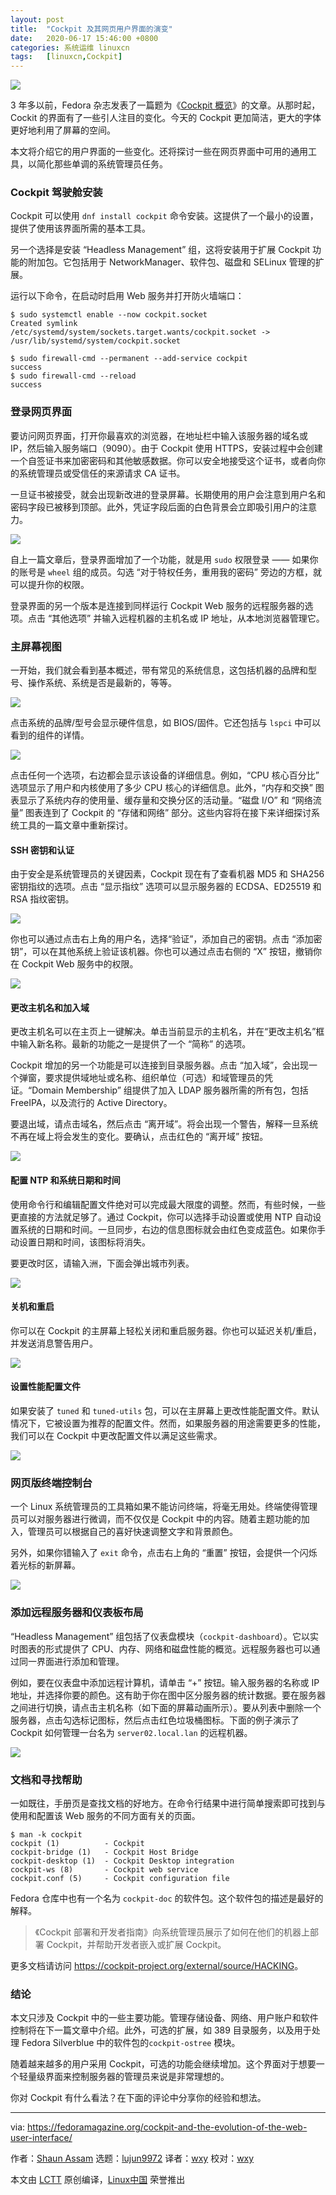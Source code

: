 ```yaml
---
layout: post
title:	"Cockpit 及其网页用户界面的演变"
date:	2020-06-17 15:46:00 +0800 
categories:	系统运维 linuxcn 
tags:	[linuxcn,Cockpit]
---
```



![](/Asserts/Images/album/202006/17/154613nik7219xxft9fjoi.jpg)


3 年多以前，Fedora 杂志发表了一篇题为《[Cockpit 概览](https://fedoramagazine.org/cockpit-overview/)》的文章。从那时起，Cockit 的界面有了一些引人注目的变化。今天的 Cockpit 更加简洁，更大的字体更好地利用了屏幕的空间。


本文将介绍它的用户界面的一些变化。还将探讨一些在网页界面中可用的通用工具，以简化那些单调的系统管理员任务。


### Cockpit 驾驶舱安装


Cockpit 可以使用 `dnf install cockpit` 命令安装。这提供了一个最小的设置，提供了使用该界面所需的基本工具。


另一个选择是安装 “Headless Management” 组，这将安装用于扩展 Cockpit 功能的附加包。它包括用于 NetworkManager、软件包、磁盘和 SELinux 管理的扩展。


运行以下命令，在启动时启用 Web 服务并打开防火墙端口：



```
$ sudo systemctl enable --now cockpit.socket
Created symlink /etc/systemd/system/sockets.target.wants/cockpit.socket -> /usr/lib/systemd/system/cockpit.socket

$ sudo firewall-cmd --permanent --add-service cockpit
success
$ sudo firewall-cmd --reload
success

```

### 登录网页界面


要访问网页界面，打开你最喜欢的浏览器，在地址栏中输入该服务器的域名或 IP，然后输入服务端口（9090）。由于 Cockpit 使用 HTTPS，安装过程中会创建一个自签证书来加密密码和其他敏感数据。你可以安全地接受这个证书，或者向你的系统管理员或受信任的来源请求 CA 证书。


一旦证书被接受，就会出现新改进的登录屏幕。长期使用的用户会注意到用户名和密码字段已被移到顶部。此外，凭证字段后面的白色背景会立即吸引用户的注意力。


![](/Asserts/Images/album/202006/17/154614ga501mmk7a51zikr.png)


自上一篇文章后，登录界面增加了一个功能，就是用 `sudo` 权限登录 —— 如果你的账号是 `wheel` 组的成员。勾选 “对于特权任务，重用我的密码” 旁边的方框，就可以提升你的权限。


登录界面的另一个版本是连接到同样运行 Cockpit Web 服务的远程服务器的选项。点击 “其他选项” 并输入远程机器的主机名或 IP 地址，从本地浏览器管理它。


### 主屏幕视图


一开始，我们就会看到基本概述，带有常见的系统信息，这包括机器的品牌和型号、操作系统、系统是否是最新的，等等。


![](/Asserts/Images/album/202006/17/154615rjizj9rkjgz2iggj.png)


点击系统的品牌/型号会显示硬件信息，如 BIOS/固件。它还包括与 `lspci` 中可以看到的组件的详情。


![](/Asserts/Images/album/202006/17/154619pq9pgk9ct4ccwhtu.gif)


点击任何一个选项，右边都会显示该设备的详细信息。例如，“CPU 核心百分比” 选项显示了用户和内核使用了多少 CPU 核心的详细信息。此外，“内存和交换” 图表显示了系统内存的使用量、缓存量和交换分区的活动量。“磁盘 I/O” 和 “网络流量” 图表连到了 Cockpit 的 “存储和网络” 部分。这些内容将在接下来详细探讨系统工具的一篇文章中重新探讨。


#### SSH 密钥和认证


由于安全是系统管理员的关键因素，Cockpit 现在有了查看机器 MD5 和 SHA256 密钥指纹的选项。点击 “显示指纹” 选项可以显示服务器的 ECDSA、ED25519 和 RSA 指纹密钥。


![](/Asserts/Images/album/202006/17/154620ueixiuhfuaehh8f3.png)


你也可以通过点击右上角的用户名，选择“验证”，添加自己的密钥。点击 “添加密钥”，可以在其他系统上验证该机器。你也可以通过点击右侧的 “X” 按钮，撤销你在 Cockpit Web 服务中的权限。


![](/Asserts/Images/album/202006/17/154620m0esxay8o8hmfefe.png)


#### 更改主机名和加入域


更改主机名可以在主页上一键解决。单击当前显示的主机名，并在“更改主机名”框中输入新名称。最新的功能之一是提供了一个 “简称” 的选项。


Cockpit 增加的另一个功能是可以连接到目录服务器。点击 “加入域”，会出现一个弹窗，要求提供域地址或名称、组织单位（可选）和域管理员的凭证。“Domain Membership” 组提供了加入 LDAP 服务器所需的所有包，包括 FreeIPA，以及流行的 Active Directory。


要退出域，请点击域名，然后点击 “离开域”。将会出现一个警告，解释一旦系统不再在域上将会发生的变化。要确认，点击红色的 “离开域” 按钮。


![](/Asserts/Images/album/202006/17/154623yem3b464eta7z5me.gif)


#### 配置 NTP 和系统日期和时间


使用命令行和编辑配置文件绝对可以完成最大限度的调整。然而，有些时候，一些更直接的方法就足够了。通过 Cockpit，你可以选择手动设置或使用 NTP 自动设置系统的日期和时间。一旦同步，右边的信息图标就会由红色变成蓝色。如果你手动设置日期和时间，该图标将消失。


要更改时区，请输入洲，下面会弹出城市列表。


![](/Asserts/Images/album/202006/17/154624r3lto2o2qql6xtfq.png)


#### 关机和重启


你可以在 Cockpit 的主屏幕上轻松关闭和重启服务器。你也可以延迟关机/重启，并发送消息警告用户。


![](/Asserts/Images/album/202006/17/154624hsbzk68fyy44s5fl.gif)


#### 设置性能配置文件


如果安装了 `tuned` 和 `tuned-utils` 包，可以在主屏幕上更改性能配置文件。默认情况下，它被设置为推荐的配置文件。然而，如果服务器的用途需要更多的性能，我们可以在 Cockpit 中更改配置文件以满足这些需求。


![](/Asserts/Images/album/202006/17/154627o8z3eotqjyotaqtn.gif)


### 网页版终端控制台


一个 Linux 系统管理员的工具箱如果不能访问终端，将毫无用处。终端使得管理员可以对服务器进行微调，而不仅仅是 Cockpit 中的内容。随着主题功能的加入，管理员可以根据自己的喜好快速调整文字和背景颜色。


另外，如果你错输入了 `exit` 命令，点击右上角的 “重置” 按钮，会提供一个闪烁着光标的新屏幕。


![](/Asserts/Images/album/202006/17/154627grr0qlzzx1iazqm1.gif)


### 添加远程服务器和仪表板布局


“Headless Management” 组包括了仪表盘模块（`cockpit-dashboard`）。它以实时图表的形式提供了 CPU、内存、网络和磁盘性能的概览。远程服务器也可以通过同一界面进行添加和管理。


例如，要在仪表盘中添加远程计算机，请单击 “+” 按钮。输入服务器的名称或 IP 地址，并选择你要的颜色。这有助于你在图中区分服务器的统计数据。要在服务器之间进行切换，请点击主机名称（如下面的屏幕动画所示）。要从列表中删除一个服务器，点击勾选标记图标，然后点击红色垃圾桶图标。下面的例子演示了 Cockpit 如何管理一台名为 `server02.local.lan` 的远程机器。


![](/Asserts/Images/album/202006/17/154629foaaikjtaz4opk3t.gif)


### 文档和寻找帮助


一如既往，手册页是查找文档的好地方。在命令行结果中进行简单搜索即可找到与使用和配置该 Web 服务的不同方面有关的页面。



```
$ man -k cockpit
cockpit (1)          - Cockpit
cockpit-bridge (1)   - Cockpit Host Bridge
cockpit-desktop (1)  - Cockpit Desktop integration
cockpit-ws (8)       - Cockpit web service
cockpit.conf (5)     - Cockpit configuration file

```

Fedora 仓库中也有一个名为 `cockpit-doc` 的软件包。这个软件包的描述是最好的解释。



> 
> 《Cockpit 部署和开发者指南》向系统管理员展示了如何在他们的机器上部署 Cockpit，并帮助开发者嵌入或扩展 Cockpit。
> 
> 
> 


更多文档请访问 <https://cockpit-project.org/external/source/HACKING>。


### 结论


本文只涉及 Cockpit 中的一些主要功能。管理存储设备、网络、用户账户和软件控制将在下一篇文章中介绍。此外，可选的扩展，如 389 目录服务，以及用于处理 Fedora Silverblue 中的软件包的`cockpit-ostree` 模块。


随着越来越多的用户采用 Cockpit，可选的功能会继续增加。这个界面对于想要一个轻量级界面来控制服务器的管理员来说是非常理想的。


你对 Cockpit 有什么看法？在下面的评论中分享你的经验和想法。




---


via: <https://fedoramagazine.org/cockpit-and-the-evolution-of-the-web-user-interface/>


作者：[Shaun Assam](https://fedoramagazine.org/author/sassam/) 选题：[lujun9972](https://github.com/lujun9972) 译者：[wxy](https://github.com/wxy) 校对：[wxy](https://github.com/wxy)


本文由 [LCTT](https://github.com/LCTT/TranslateProject) 原创编译，[Linux中国](https://linux.cn/) 荣誉推出
